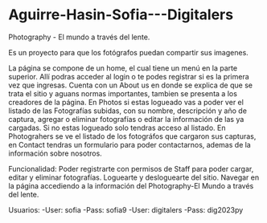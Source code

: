 # Aguirre-Hasin-Sofia---Digitalers

Photography - El mundo a través del lente.

Es un proyecto para que los fotógrafos puedan compartir sus imagenes.

La página se compone de un home, el cual tiene un menú en la parte superior. Allí podras acceder al login o te podes registrar si es la primera vez que ingresas.
Cuenta con un About us en donde se explica de que se trata el sitio y aguans normas importantes, tambien se presenta a los creadores de la página.
En Photos si estas logueado vas a poder ver el listado de las Fotografías subidas, con su nombre, descripción y año de captura, agregar o eliminar fotografías o editar la información
de las ya cargadas. Si no estas logueado solo tendras acceso al listado. 
En Photograhers se ve el listado de los fotográfos que cargaron sus capturas, en Contact tendras un formulario para poder contactarnos, ademas de la información sobre nosotros. 

Funcionalidad: 
Poder registrarte con permisos de Staff para poder cargar, editar y eliminar fotografías. Loguearte y desloguearte del sitio. Navegar en la página accediendo a la información 
del Photography-El Mundo a través del lente. 

Usuarios:
-User: sofia -Pass: sofia9
-User: digitalers -Pass: dig2023py


